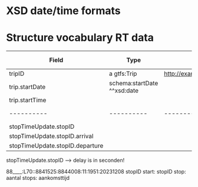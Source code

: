# XSD date/time formats

# Structure vocabulary RT data


| Field | Type | Mapping/IRI | Needs formatting? |
| ---------- | ---------- | ---------- | ---------- |
| tripID | a gtfs:Trip | http://example.com/nmbs/trips/$(trip_id) | No? |
| trip.startDate | schema:startDate ^^xsd:date
| trip.startTime | 
| ---------- | ---------- | ---------- | ---------- |
| stopTimeUpdate.stopID |
| stopTimeUpdate.stopID.arrival |
| stopTimeUpdate.stopID.departure |

stopTimeUpdate.stopID --> delay is in seconden!


88____:L70::8841525:8844008:11:1951:20231208
            stopID start: stopID stop: aantal stops: aankomsttijd